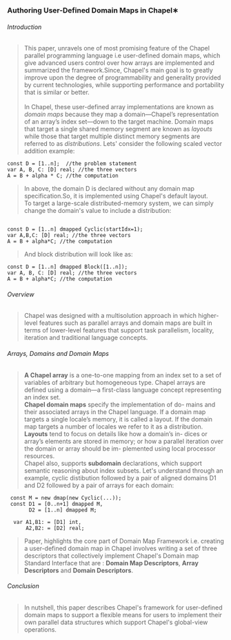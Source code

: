 ### Authoring User-Defined Domain Maps in Chapel∗
###### Introduction
> This paper, unravels one of most promising feature of the Chapel parallel programming language i.e user-defined
domain maps, which give advanced users control over how arrays are implemented and summarized the framework.Since, Chapel's 
main goal is to greatly improve upon the degree of programmability and generality provided by current technologies, while 
supporting performance and portability that is similar or better. <br > <br >
In Chapel, these user-defined array implementations are known as *domain maps* because they map a domain—Chapel’s representation of an 
array’s index set—down to the target machine. Domain maps that target a single shared memory segment are known as *layouts* while those that
target multiple distinct memory segments are referred to as *distributions*.
Lets' consider the following scaled vector addition example:
```Chapel
const D = [1..n];  //the problem statement
var A, B, C: [D] real; //the three vectors
A = B + alpha * C; //the computation
```
> In above, the domain D is declared without any domain map 
specification.So, it is implemented using Chapel's default 
layout.<br >
To target a large-scale distributed-memory system, we can 
simply change the domain's value to include a distribution:
```Chapel

const D = [1..n] dmapped Cyclic(startIdx=1);
var A,B,C: [D] real; //the three vectors
A = B + alpha*C; //the computation
```
> And block distribution will look like as:
```Chapel
const D = [1..n] dmapped Block([1..n]);
var A, B, C: [D] real; //the three vectors
A = B + alpha*C; //the computation
```
###### Overview
> Chapel was designed with a multisolution approach in which 
higher-level features such as parallel arrays and domain maps are 
built in terms of lower-level features that support task parallelism, 
locality, iteration and traditional language concepts.

###### Arrays, Domains and Domain Maps
> **A Chapel array** is a one-to-one mapping from an index set
to a set of variables of arbitrary but homogeneous type.
Chapel arrays are defined using a domain—a first-class
language concept representing an index set.<br >
**Chapel domain maps** specify the implementation of do-
mains and their associated arrays in the Chapel language. If
a domain map targets a single locale’s memory, it is called
a layout. If the domain map targets a number of locales we
refer to it as a distribution.<br >
**Layouts** tend to focus on details like how a domain’s in-
dices or array’s elements are stored in memory; or how a
parallel iteration over the domain or array should be im-
plemented using local processor resources.<br >
Chapel also, supports **subdomain** declarations, which 
support semantic reasoning about index subsets.
Let's understand through an example, cyclic distibution 
followed by a pair of aligned domains D1 and D2 followed 
by a pair of arrays for each domain:
```Chapel
 const M = new dmap(new Cyclic(...));
 const D1 = [0..n+1] dmapped M,
       D2 = [1..n] dmapped M;
       
  var A1,B1: = [D1] int,
      A2,B2: = [D2] real;
 ```
 > Paper, highlights the core part of Domain Map Framework i.e. 
 creating a user-defined domain map in Chapel involves writing a 
 set of three descriptors that collectively implement Chapel's Domain map Standard Interface that are :
 **Domain Map Descriptors**, **Array Descriptors** and **Domain Descriptors**.
 ###### Conclusion
 > In nutshell, this paper describes Chapel's framework for user-defined domain maps to support a 
 flexible means for users to implement their own parallel data structures which support 
 Chapel's global-view operations.





